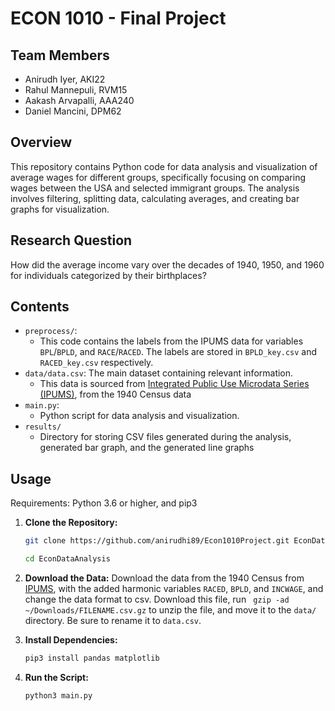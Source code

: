 # ECON 1010 - Final Project

## Team Members
- Anirudh Iyer, AKI22
- Rahul Mannepuli, RVM15
- Aakash Arvapalli, AAA240
- Daniel Mancini, DPM62

## Overview

This repository contains Python code for data analysis and visualization of average wages for different groups, specifically focusing on comparing wages between the USA and selected immigrant groups. The analysis involves filtering, splitting data, calculating averages, and creating bar graphs for visualization.

## Research Question
How did the average income vary over the decades of 1940, 1950, and 1960 for individuals categorized by their birthplaces?

## Contents
- `preprocess/`: 
   - This code contains the labels from the IPUMS data for variables `BPL`/`BPLD`, and `RACE`/`RACED`. The labels are stored in `BPLD_key.csv` and `RACED_key.csv` respectively. 
- `data/data.csv`: The main dataset containing relevant information.
    - This data is sourced from [Integrated Public Use Microdata Series (IPUMS)](https://pop.umn.edu/projects/ipums-usa), from the 1940 Census data
- `main.py`: 
   - Python script for data analysis and visualization.
- `results/`
   - Directory for storing CSV files generated during the analysis, generated bar graph, and the generated line graphs

## Usage
Requirements: Python 3.6 or higher, and pip3

1. **Clone the Repository:**
   ```bash
   git clone https://github.com/anirudhi89/Econ1010Project.git EconDataAnalysis
   ```
   ```bash
   cd EconDataAnalysis
   ```
2. **Download the Data:**
Download the data from the 1940 Census from [IPUMS](https://pop.umn.edu/projects/ipums-usa), with the added harmonic variables `RACED`, `BPLD`, and `INCWAGE`, and change the data format to csv. Download this file, run ` gzip -ad ~/Downloads/FILENAME.csv.gz` to unzip the file, and move it to the `data/` directory. Be sure to rename it to `data.csv`.

3. **Install Dependencies:**
   ```bash
   pip3 install pandas matplotlib
   ```
4. **Run the Script:**
   ```bash
   python3 main.py
    ```
